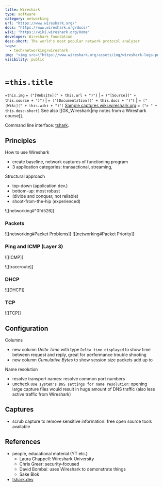 ```yaml
---
title: Wireshark
type: software
category: networking
url: "https://www.wireshark.org/"
docs: "https://www.wireshark.org/docs/"
wiki: "https://wiki.wireshark.org/Home"
developer: Wireshark Foundation
desc-short: The world's most popular network protocol analyzer
tags:
  - tech/networking/wireshark
img: "<img src=\"https://www.wireshark.org/assets/img/wireshark-logo.png\" style=\"width: 80px;\"/>"
visibility: public
---
```

# `=this.title`

`=this.img` `= ("[Website](" + this.url + ")")` |  `= ("[Source](" + this.source + ")")` | `= ("[Documentation](" + this.docs + ")")` | `= ("[Wiki](" + this.wiki + ")")`
[Sample captures wiki.wireshark.org](https://wiki.wireshark.org/SampleCaptures)
`= ("> " + this.desc-short)`
See also [[GK_Wireshark|my notes from a Wireshark course]].

Command line interface: [tshark](https://tshark.dev/). 


## Principles

How to use Wireshark

- create baseline, network captures of functioning program
- 3 application categories: transactional, streaming,

Structural approach

- top-down (application dev.)
- bottom-up: most robust
- (divide and conquer, not reliable)
- shoot-from-the-hip (experienced)

![[networking#^0fd526]]


### Packets

![[networking#Packet Problems]]
![[networking#Packet Priority]]


### Ping and ICMP (Layer 3)

![[ICMP]]

![[traceroute]]



### DHCP

![[DHCP]]


### TCP

![[TCP]]

## Configuration

Columns

- new column *Delta Time* with type `Delta time displayed` to show time between request and reply, great for performance trouble shooting
- new column *Cumulative Bytes* to show session size packets add up to

Name resolution

- resolve transport names: resolve common port numbers
- uncheck `Use system's DNS settings for name resolution`: opening large capture files would result in huge amount of DNS traffic (also less active traffic from Wireshark)


## Captures

- scrub capture to remove sensitive information: free open source tools available

## References

- people, educational material (YT etc.)
    - Laura Chappell: Wireshark University
    - Chris Greer: security-focused
    - David Bombai: uses Wireshark to demonstrate things
    - Sake Blok
- [tshark.dev](https://tshark.dev/)

